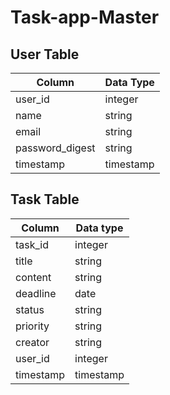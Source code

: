 # Task-app-Master

## User Table
| Column          | Data Type |
|-----------------|-----------|
| user_id         | integer   |
| name            | string    |
| email           | string    |
| password_digest | string    |
| timestamp       | timestamp |

## Task Table
| Column    | Data type |
|-----------|-----------|
| task_id   | integer   |
| title     | string    |
| content   | string    |
| deadline  | date      |
| status    | string    |
| priority  | string    |
| creator   | string    |
| user_id   | integer   |
| timestamp | timestamp |
